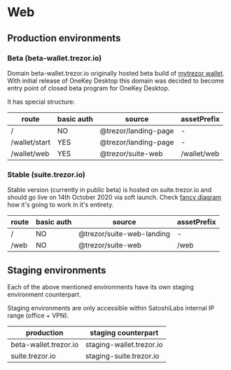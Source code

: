 # Web

## Production environments

### Beta (beta-wallet.trezor.io)

Domain beta-wallet.trezor.io originally hosted beta build of [mytrezor wallet](https://github.com/satoshilabs/mytrezor).
With initial release of OneKey Desktop this domain was decided to become entry point of closed beta program for OneKey Desktop.

It has special structure:


| route            | basic auth  | source                | assetPrefix                               |
| ---------------- | ----------- | --------------------- | ----------------------------------------- |
| /                | NO          | @trezor/landing-page  | -                                         |
| /wallet/start    | YES         | @trezor/landing-page  | -                                         |
| /wallet/web      | YES         | @trezor/suite-web     | /wallet/web                               |


### Stable (suite.trezor.io)

Stable version (currently in public beta) is hosted on suite.trezor.io and should go live on 14th October 2020 via soft launch.
Check [fancy diagram](https://miro.com/app/board/o9J_kwng2E0=/) how it's going to work in it's entirety.


| route            | basic auth  | source                    | assetPrefix                           |
| ---------------- | ----------- | ------------------------- | ------------------------------------- |
| /                | NO          | @trezor/suite-web-landing | -                                     |
| /web             | NO          | @trezor/suite-web         | /web                                  |


## Staging environments

Each of the above mentioned environments have its own staging environment counterpart.

Staging environments are only accessible within SatoshiLabs internal IP range (office + VPN).

| production                | staging counterpart             |
| ------------------------- | ------------------------------- |
| beta-wallet.trezor.io     | staging-wallet.trezor.io        |
| suite.trezor.io           | staging-suite.trezor.io         |
